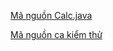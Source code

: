 [Mã nguồn Calc.java](./Code/src/Chapter4/Calc.java)

 [Mã nguồn ca kiểm thử](./Code/src/Chapter4/Calc.test.java)